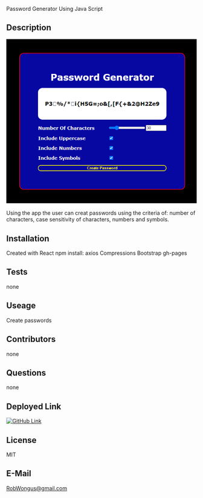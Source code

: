 Password Generator Using Java Script
 
 ## Description

 ![Password Generator Image](/images/passwordgenerator(2).png)

Using the app the user can creat passwords using the criteria of: number of characters, case sensitivity of characters, numbers and symbols. 

## Installation

Created with React npm install: axios Compressions Bootstrap gh-pages

## Tests

none

## Useage 
Create passwords 

## Contributors

none

## Questions 
none

## Deployed Link

[![GitHub Link](https://img.shields.io/badge/passwordgenerator)](https://robwongus.github.io/PasswordGenerator/)

## License 
MIT

## E-Mail

RobWongus@gmail.com